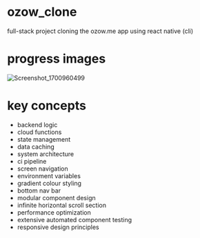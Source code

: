 # ozow_clone
full-stack project cloning the ozow.me app using react native (cli)

# progress images

![Screenshot_1700960499](https://github.com/Salim-Ali-94/ozow_clone/assets/75537889/4e4bc297-5db8-49c7-95bb-6f07bde9a3ef)

# key concepts

- backend logic
- cloud functions
- state management
- data caching
- system architecture
- ci pipeline
- screen navigation
- environment variables
- gradient colour styling
- bottom nav bar
- modular component design
- infinite horizontal scroll section
- performance optimization
- extensive automated component testing
- responsive design principles
